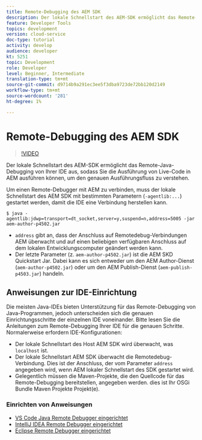 ```yaml
---
title: Remote-Debugging des AEM SDK
description: Der lokale Schnellstart des AEM-SDK ermöglicht das Remote-Java-Debugging von Ihrer IDE aus, sodass Sie die Ausführung von Live-Code in AEM ausführen können, um den genauen Ausführungsfluss zu verstehen.
feature: Developer Tools
topics: development
version: cloud-service
doc-type: tutorial
activity: develop
audience: developer
kt: 5251
topic: Development
role: Developer
level: Beginner, Intermediate
translation-type: tm+mt
source-git-commit: d9714b9a291ec3ee5f3dba9723de72bb120d2149
workflow-type: tm+mt
source-wordcount: '281'
ht-degree: 1%

---
```



# Remote-Debugging des AEM SDK

>[!VIDEO](https://video.tv.adobe.com/v/34338/?quality=12&learn=on)

Der lokale Schnellstart des AEM-SDK ermöglicht das Remote-Java-Debugging von Ihrer IDE aus, sodass Sie die Ausführung von Live-Code in AEM ausführen können, um den genauen Ausführungsfluss zu verstehen.

Um einen Remote-Debugger mit AEM zu verbinden, muss der lokale Schnellstart des AEM SDK mit bestimmten Parametern (`-agentlib:...`) gestartet werden, damit die IDE eine Verbindung herstellen kann.

```
$ java -agentlib:jdwp=transport=dt_socket,server=y,suspend=n,address=5005 -jar aem-author-p4502.jar   
```

+ `address` gibt an, dass der Anschluss auf Remotedebug-Verbindungen AEM überwacht und auf einen beliebigen verfügbaren Anschluss auf dem lokalen Entwicklungscomputer geändert werden kann.
+ Der letzte Parameter (z. `aem-author-p4502.jar`) ist die AEM SKD Quickstart Jar. Dabei kann es sich entweder um den AEM Author-Dienst (`aem-author-p4502.jar`) oder um den AEM Publish-Dienst (`aem-publish-p4503.jar`) handeln.

## Anweisungen zur IDE-Einrichtung

Die meisten Java-IDEs bieten Unterstützung für das Remote-Debugging von Java-Programmen, jedoch unterscheiden sich die genauen Einrichtungsschritte der einzelnen IDE voneinander. Bitte lesen Sie die Anleitungen zum Remote-Debugging Ihrer IDE für die genauen Schritte. Normalerweise erfordern IDE-Konfigurationen:

+ Der lokale Schnellstart des Host AEM SDK wird überwacht, was `localhost` ist.
+ Der lokale Schnellstart AEM SDK überwacht die Remotedebug-Verbindung. Dies ist der Anschluss, der vom Parameter `address` angegeben wird, wenn AEM lokaler Schnellstart des SDK gestartet wird.
+ Gelegentlich müssen die Maven-Projekte, die den Quellcode für das Remote-Debugging bereitstellen, angegeben werden. dies ist Ihr OSGi Bundle Maven Projekte Projekt(e).

### Einrichten von Anweisungen

+ [VS Code Java Remote Debugger eingerichtet](https://code.visualstudio.com/docs/java/java-debugging)
+ [IntelliJ IDEA Remote Debugger eingerichtet](https://www.jetbrains.com/help/idea/run-debug-configuration-remote-debug.html)
+ [Eclipse Remote Debugger eingerichtet](https://javapapers.com/core-java/java-remote-debug-with-eclipse/)
